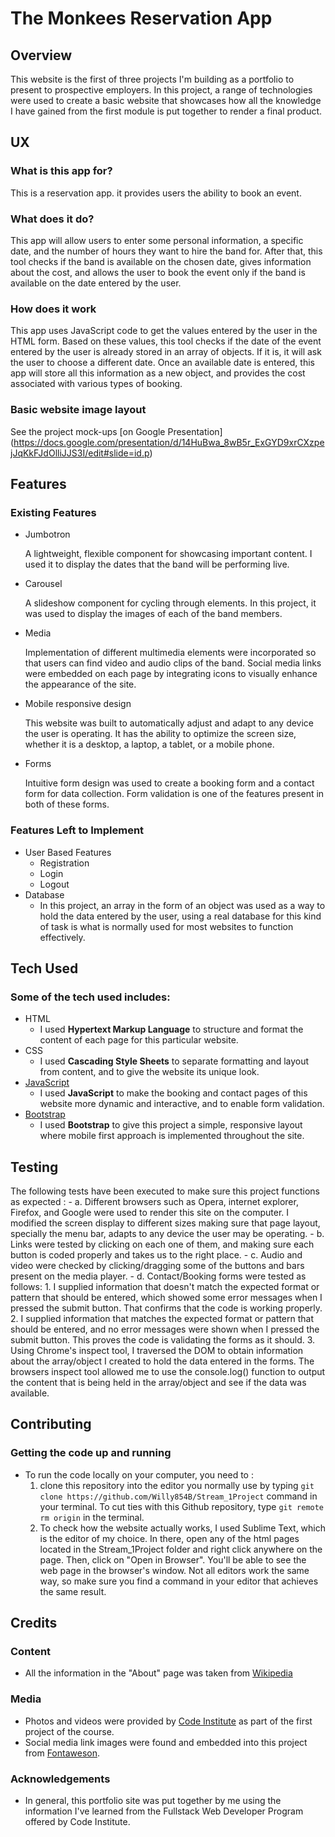 # The Monkees Reservation App
## Overview
This website is the first of three projects I'm building as a portfolio to present to prospective employers. In this project, a range of technologies were used to create a basic website that showcases how all the knowledge I have gained from the first module is put together to render a final product.
## UX
### What is this app for?
This is a reservation app. it provides users the ability to book an event.
### What does it do?
This app will allow users to enter some personal information, a specific date, and the number of hours they want to hire the band for. After that, this tool checks if the band is available on the chosen date, gives information about the cost, and allows the user to book the event only if the band is available on the date entered by the user.
### How does it work
This app uses JavaScript code to get the values entered by the user in the HTML form. Based on these values, this tool checks if the date of the event entered by the user is already stored in an array of objects. If it is, it will ask the user to choose a different date. Once an available date is entered, this app will store all this information as a new object, and provides the cost associated with various types of booking.
### Basic website image layout
See the project mock-ups [on Google Presentation]
(https://docs.google.com/presentation/d/14HuBwa_8wB5r_ExGYD9xrCXzpejJqKkFJdOlliJJS3I/edit#slide=id.p)
## Features
### Existing Features
- Jumbotron

	A lightweight, flexible component for showcasing important content. I used it to display the dates that the band will be performing live.
- Carousel

	A slideshow component for cycling through elements. In this project, it was used to display the images of each of the band members.
- Media

	Implementation of different multimedia elements were incorporated so that users can find video and audio clips of the band.
	Social media links were embedded on each page by integrating icons to visually enhance the appearance of the site.
- Mobile responsive design

	This website was built to automatically adjust and adapt to any device the user is operating. It has the ability to optimize the screen size, whether it is a desktop, a laptop, a tablet, or a mobile phone.
- Forms

	Intuitive form design was used to create a booking form and a contact form for data collection. Form validation is one of the features present in both of these forms.

### Features Left to Implement
- User Based Features
	- Registration
	- Login
	- Logout
- Database
	- In this project, an array in the form of an object was used as a way to hold the data entered by the user, using a real database for this kind of task is what is normally used for most websites to function effectively.

## Tech Used
### Some of the tech used includes:
- HTML
	- I used **Hypertext Markup Language** to structure and format the content of each page for this particular website.
- CSS
	- I used **Cascading Style Sheets** to separate formatting and layout from content, and to give the website its unique look.
- [JavaScript](https://www.javascript.com)
	- I used **JavaScript** to make the booking and contact pages of this website more dynamic and interactive, and to enable form validation.
- [Bootstrap](https://getbootstrap.com/)
   	- I used **Bootstrap** to give this project a simple, responsive layout where mobile first approach is implemented throughout the site.
## Testing
The following tests have been executed to make sure this project functions as expected :
	- a. Different browsers such as Opera, internet explorer, Firefox, and Google were used to render this site on the computer. I modified the screen display to different sizes making sure that page layout, specially the menu bar, adapts to any device the user may be operating. 
	- b. Links were tested by clicking on each one of them, and making sure each button is coded properly and takes us to the right place.
	- c. Audio and video were checked by clicking/dragging some of the buttons and bars present on the media player.
	- d. Contact/Booking forms were tested as follows:
		1. I supplied information that doesn't match the expected format or pattern that should be entered, which showed some error messages when I pressed the submit button. That confirms that the code is working properly.
		2. I supplied information that matches the expected format or pattern that should be entered, and no error messages were shown when I pressed the submit button. This proves the code is validating the forms as it should.
		3. Using Chrome's inspect tool, I traversed the DOM to obtain information about the array/object I created to hold the data entered in the forms. The browsers inspect tool allowed me to use the console.log() function to output the content that is being held in the array/object and see if the data was available. 

## Contributing
### Getting the code up and running
- To run the code locally on your computer, you need to :
	1. clone this repository into the editor you normally use by typing ```git clone https://github.com/Willy854B/Stream_1Project``` command in your terminal. To cut ties with this Github repository, type ```git remote rm origin``` in the terminal.
	2. To check how the website actually works, I used Sublime Text, which is the editor of my choice. In there, open any of the html pages located in the Stream_1Project folder and right click anywhere on the page. Then, click on "Open in Browser". You'll be able to see the web page in the browser's window. Not all editors work the same way, so make sure you find a command in your editor that achieves the same result. 
## Credits
### Content
- All the information in the "About" page was taken from [Wikipedia](https://en.wikipedia.org/w/index.php?title=Special:Search&search=the+monkees&fulltext=1&profile=default&ns0=1)

### Media
- Photos and videos were provided by [Code Institute](https://codeinstitute.net) as part of the first project of the course.
- Social media link images were found and embedded into this project from [Fontaweson](https://codeinstitute.net).

### Acknowledgements
- In general, this portfolio site was put together by me using the information I've learned from the Fullstack Web Developer Program offered by Code Institute.   